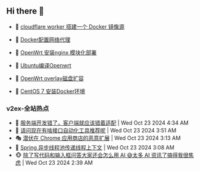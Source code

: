 ## Hi there 👋

<!--
**dkyg666/dkyg666** is a ✨ _special_ ✨ repository because its `README.md` (this file) appears on your GitHub profile.

Here are some ideas to get you started:

- 🔭 I’m currently working on ...
- 🌱 I’m currently learning ...
- 👯 I’m looking to collaborate on ...
- 🤔 I’m looking for help with ...
- 💬 Ask me about ...
- 📫 How to reach me: ...
- 😄 Pronouns: ...
- ⚡ Fun fact: ...
-->

<!-- BLOG-POST-LIST:START -->
- 🦩 [cloudflare worker 搭建一个 Docker 镜像源](http://blog.1996099.xyz/archives/cloudflare-worker-da-jian-yi-ge-docker-jing-xiang-zhan) 

- 🚦 [Docker配置网络代理](http://blog.1996099.xyz/archives/dockerpei-zhi-wang-luo-dai-li) 

- 🫶 [OpenWrt 安装nginx 模块化部署](http://blog.1996099.xyz/archives/openwrt-an-zhuang-nginx-mo-kuai-hua-bu-shu) 

- 🦄 [Ubuntu编译Openwrt](http://blog.1996099.xyz/archives/ubuntuzi-bian-yi-openwrt) 

- 🐻 [OpenWrt overlay磁盘扩容](http://blog.1996099.xyz/archives/openwrt-overlay) 

- 🤖 [CentOS 7 安装Docker环境](http://blog.1996099.xyz/archives/centos-docker) 
<!-- BLOG-POST-LIST:END -->

### v2ex-全站热点
<!-- v2ex:START -->
- 🥸 [服务端开发错了，客户端就应该错着适配](https://www.v2ex.com/t/1082855#reply11) | Wed Oct 23 2024 4:34 AM
- 🤗 [请问现在有啥接口自动化工具推荐呢](https://www.v2ex.com/t/1082844#reply0) | Wed Oct 23 2024 3:51 AM
- 🎭 [潜伏在 Chrome 应用商店的恶意扩展](https://www.v2ex.com/t/1082819#reply4) | Wed Oct 23 2024 3:13 AM
- 🥷 [Spring 异步线程池传递线程上下文](https://www.v2ex.com/t/1082816#reply1) | Wed Oct 23 2024 3:08 AM
- 🐵 [除了写代码和输入框问答大家还会怎么用 AI 😅太多 AI 资讯了搞得我很焦虑](https://www.v2ex.com/t/1082796#reply9) | Wed Oct 23 2024 2:39 AM<!-- v2ex:END -->

